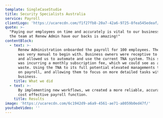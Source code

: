 ```yaml
---
template: SingleCaseStudie
title: Security Specialists Australia
service: Payroll
clientLogo: 'https://ucarecdn.com/f1f27fb8-20a7-42a6-9725-8fea545edeaf/'
quote: >-
  "Paying our employees on time and accurately is vital to our business, knowing
  the team at Renew Admin have our backs is amazing!"
contentBlock:
  - text: >-
      Renew Administration onboarded the payroll for 100 employees. The payroll
      was very manual to begin with. Business owners were receptive to changes
      and allowed us to automate and use the current TNA system. This software
      was incurring a monthly subscription fee, which we could see as a cost
      waste. Using the TNA to its full potential elevated managements time spent
      on payroll, and allowing them to focus on more detailed tasks within the
      business.
    title: What we did
  - text: >-
      By implementing new workflows, we created a more reliable, accurate and
      cost effective payroll function.
    title: Results
image: 'https://ucarecdn.com/6c1942d9-a6a9-4561-ae71-a8059b0ed47f/'
youtubeVideo: ''
---
```


